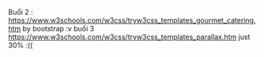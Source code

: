 Buổi 2 : https://www.w3schools.com/w3css/tryw3css_templates_gourmet_catering.htm  by bootstrap :v 
buổi 3 https://www.w3schools.com/w3css/tryw3css_templates_parallax.htm   just 30% :((
